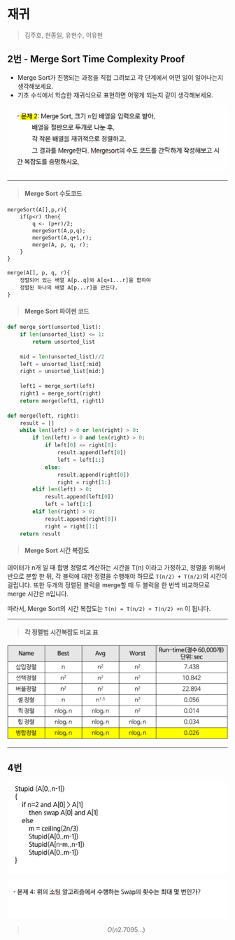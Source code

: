 # 재귀

> 김주호, 현종일, 유현수, 이유현




## 2번 - Merge Sort Time Complexity Proof

- Merge Sort가 진행되는 과정을 직접 그려보고 각 단계에서 어떤 일이 일어나는지 생각해보세요.
- 기초 수식에서 학습한 재귀식으로 표현하면 어떻게 되는지 같이 생각해보세요.

![재귀_2](5_재귀.assets/재귀_2.PNG)

-----



> #### Merge Sort 수도코드

```pseudocode
mergeSort(A[],p,r){
    if(p<r) then{
        q <- (p+r)/2;
        mergeSort(A,p,q);
        mergeSort(A,q+1,r);
        merge(A, p, q, r);
    }
}

merge(A[], p, q, r){
    정렬되어 있는 배열 A[p..q]와 A[q+1...r]을 합하여
    정렬된 하나의 배열 A[p...r]을 만든다.
}
```



> #### Merge Sort 파이썬 코드

```python
def merge_sort(unsorted_list):
    if len(unsorted_list) <= 1:
        return unsorted_list

    mid = len(unsorted_list)//2
    left = unsorted_list[:mid]
    right = unsorted_list[mid:]

    left1 = merge_sort(left)
    right1 = merge_sort(right)
    return merge(left1, right1)

def merge(left, right):
    result = []
    while len(left) > 0 or len(right) > 0:
        if len(left) > 0 and len(right) > 0:
            if left[0] <= right[0]:
                result.append(left[0])
                left = left[1:]
            else:
                result.append(right[0])
                right = right[1:]
        elif len(left) > 0:
            result.append(left[0])
            left = left[1:]
        elif len(right) > 0:
            result.append(right[0])
            right = right[1:]
    return result
```



> #### Merge Sort 시간 복잡도

데이터가 n개 일 때 합병 정렬로 계산하는 시간을 T(n) 이라고 가정하고, 정렬을 위해서 반으로 분할 한 뒤, 각 블럭에 대한 정렬을 수행해야 하므로 `T(n/2) + T(n/2)`의 시간이 걸립니다. 또한 두개의 정렬된 블럭을 merge할 때 두 블럭을 한 번씩 비교하므로 merge 시간은 n입니다.

따라서, Merge Sort의 시간 복잡도는 `T(n) = T(n/2) + T(n/2) +n` 이 됩니다.



-----



> #### 각 정렬법 시간복잡도 비교 표

![sort-time-complexity](5_재귀.assets/sort-time-complexity-1632790103571.png)

-----



## 4번 

![image-20210928100530515](5_재귀.assets/image-20210928100530515.png)

![image-20210925231537705](5_재귀.assets/image-20210925231537705.png)

> $$
> O(n2.7095...)
> $$




